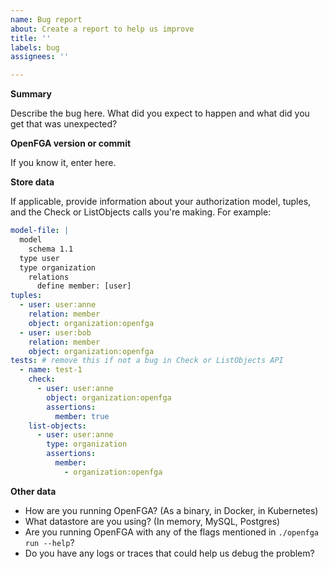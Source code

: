 ```yaml
---
name: Bug report
about: Create a report to help us improve
title: ''
labels: bug
assignees: ''

---
```


**Summary**

Describe the bug here. What did you expect to happen and what did you get that was unexpected?

**OpenFGA version or commit**

If you know it, enter here.

**Store data**

If applicable, provide information about your authorization model, tuples, and the Check or ListObjects calls you're making. For example:

```yaml
model-file: |
  model
    schema 1.1
  type user
  type organization
    relations
      define member: [user]
tuples:
  - user: user:anne
    relation: member
    object: organization:openfga
  - user: user:bob
    relation: member
    object: organization:openfga
tests: # remove this if not a bug in Check or ListObjects API
  - name: test-1
    check:
      - user: user:anne
        object: organization:openfga
        assertions:
          member: true
    list-objects:
      - user: user:anne
        type: organization
        assertions:
          member:
            - organization:openfga
```

**Other data**

- How are you running OpenFGA? (As a binary, in Docker, in Kubernetes)
- What datastore are you using? (In memory, MySQL, Postgres)
- Are you running OpenFGA with any of the flags mentioned in `./openfga run --help`?
- Do you have any logs or traces that could help us debug the problem?
